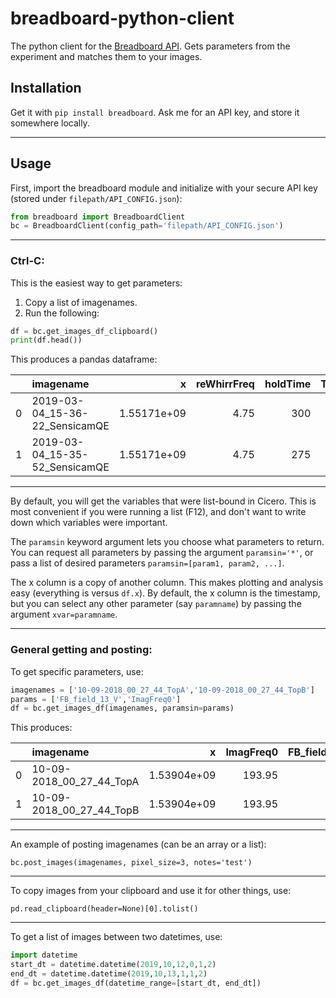 # breadboard-python-client

The python client for the [Breadboard API](https://github.com/biswaroopmukherjee/breadboard). Gets parameters from the experiment and matches them to your images.

## Installation

Get it with `pip install breadboard`. Ask me for an API key, and store it somewhere locally.

---

## Usage

First, import the breadboard module and initialize with your secure API key (stored under `filepath/API_CONFIG.json`):

```python
from breadboard import BreadboardClient
bc = BreadboardClient(config_path='filepath/API_CONFIG.json')
```

---

### Ctrl-C:
This is the easiest way to get parameters:
1. Copy a list of imagenames.
2. Run the following:
```python
df = bc.get_images_df_clipboard()
print(df.head())
```

This produces a pandas dataframe:

|    | imagename                      |           x |   reWhirrFreq |   holdTime |   TOF |   evapEndTOPMHz |   accordionHoldSpacing |    unixtime |   reWhirrTime |
|---:|:-------------------------------|------------:|--------------:|-----------:|------:|----------------:|-----------------------:|------------:|--------------:|
|  0 | 2019-03-04_15-36-22_SensicamQE | 1.55171e+09 |          4.75 |        300 |     0 |            1777 |                    4.4 | 1.55171e+09 |             7 |
|  1 | 2019-03-04_15-35-52_SensicamQE | 1.55171e+09 |          4.75 |        275 |     0 |            1777 |                    4.4 | 1.55171e+09 |             7 |


---

By default, you will get the variables that were list-bound in Cicero. This is most convenient if you were running a list (F12), and don't want to write down which variables were important. 

The `paramsin` keyword argument lets you choose what parameters to return. You can request all parameters by passing the argument `paramsin='*'`, or pass a list of desired parameters `paramsin=[param1, param2, ...]`. 

The x column is a copy of another column. This makes plotting and analysis easy (everything is versus `df.x`). By default, the x column is the timestamp, but you can select any other parameter (say `paramname`) by passing the argument `xvar=paramname`.


---

### General getting and posting:

To get specific parameters, use: 
```python
imagenames = ['10-09-2018_00_27_44_TopA','10-09-2018_00_27_44_TopB']
params = ['FB_field_13_V','ImagFreq0']
df = bc.get_images_df(imagenames, paramsin=params)
```
This produces:


|    | imagename                |           x |   ImagFreq0 |   FB_field_13_V |    unixtime |
|---:|:-------------------------|------------:|------------:|----------------:|------------:|
|  0 | 10-09-2018_00_27_44_TopA | 1.53904e+09 |      193.95 |           3.774 | 1.53904e+09 |
|  1 | 10-09-2018_00_27_44_TopB | 1.53904e+09 |      193.95 |           3.774 | 1.53904e+09 |'



---

An example of posting imagenames (can be an array or a list):

`bc.post_images(imagenames, pixel_size=3, notes='test')`

---

To copy images from your clipboard and use it for other things, use:

`pd.read_clipboard(header=None)[0].tolist()`


--- 

To get a list of images between two datetimes, use:
```python
import datetime
start_dt = datetime.datetime(2019,10,12,0,1,2)
end_dt = datetime.datetime(2019,10,13,1,1,2)
df = bc.get_images_df(datetime_range=[start_dt, end_dt])
```
